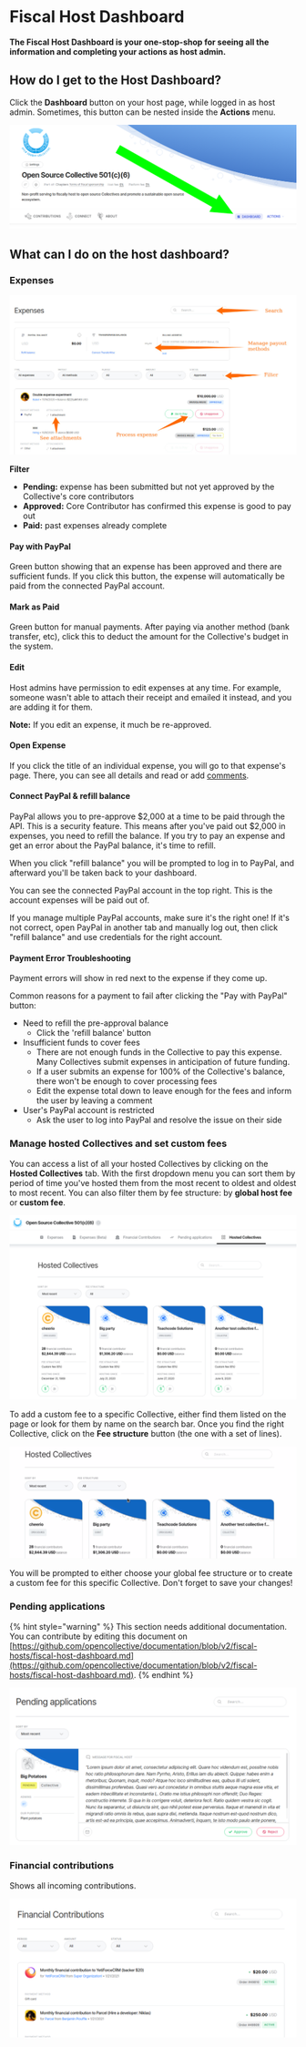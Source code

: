 # Fiscal Host Dashboard

**The Fiscal Host Dashboard is your one-stop-shop for seeing all the information and completing your actions as host admin.**

## How do  I get to the Host Dashboard?

Click the **Dashboard** button on your host page, while logged in as host admin. Sometimes, this button can be nested inside the **Actions** menu.

![](../.gitbook/assets/image%20%2810%29.png)

## What can I do on the host dashboard?

### Expenses

![](../.gitbook/assets/dashboard.jpeg)

**Filter**

* **Pending:** expense has been submitted but not yet approved by the Collective's core contributors
* **Approved:** Core Contributor has confirmed this expense is good to pay out
* **Paid:** past expenses already complete

#### Pay with PayPal

Green button showing that an expense has been approved and there are sufficient funds. If you click this button, the expense will automatically be paid from the connected PayPal account.

#### Mark as Paid

Green button for manual payments. After paying via another method \(bank transfer, etc\), click this to deduct the amount for the Collective's budget in the system.

#### Edit

Host admins have permission to edit expenses at any time. For example, someone wasn't able to attach their receipt and emailed it instead, and you are adding it for them.

**Note:** If you edit an expense, it much be re-approved.

#### Open Expense

If you click the title of an individual expense, you will go to that expense's page. There, you can see all details and read or add [comments](../expenses-and-getting-paid/expense-comments.md).

#### Connect PayPal & refill balance

PayPal allows you to pre-approve $2,000 at a time to be paid through the API. This is a security feature. This means after you've paid out $2,000 in expenses, you need to refill the balance. If you try to pay an expense and get an error about the PayPal balance, it's time to refill.

When you click "refill balance" you will be prompted to log in to PayPal, and afterward you'll be taken back to your dashboard.

You can see the connected PayPal account in the top right. This is the account expenses will be paid out of.

If you manage multiple PayPal accounts, make sure it's the right one! If it's not correct, open PayPal in another tab and manually log out, then click "refill balance" and use credentials for the right account.

#### Payment Error Troubleshooting

Payment errors will show in red next to the expense if they come up.

Common reasons for a payment to fail after clicking the "Pay with PayPal" button:

* Need to refill the pre-approval balance
  * Click the 'refill balance' button
* Insufficient funds to cover fees
  * There are not enough funds in the Collective to pay this expense. Many Collectives submit expenses in anticipation of future funding.
  * If a user submits an expense for 100% of the Collective's balance, there won't be enough to cover processing fees
  * Edit the expense total down to leave enough for the fees and inform the user by leaving a comment
* User's PayPal account is restricted
  * Ask the user to log into PayPal and resolve the issue on their side

### Manage hosted Collectives and set custom fees

You can access a list of all your hosted Collectives by clicking on the **Hosted Collectives** tab. With the first dropdown menu you can sort them by period of time you've hosted them from the most recent to oldest and oldest to most recent. You can also filter them by fee structure: by **global host fee** or **custom fee**.

![](../.gitbook/assets/fiscal-host_fiscal-host-dashboard_manage_collectives_2020-08-12.png)

To add a custom fee to a specific Collective, either find them listed on the page or look for them by name on the search bar. Once you find the right Collective, click on the **Fee structure** button \(the one with a set of lines\).

![](../.gitbook/assets/fiscal-host_fiscal-host-dashboard_custom-fees_2020-08-12.gif)

You will be prompted to either choose your global fee structure or to create a custom fee for this specific Collective. Don't forget to save your changes!

### Pending applications

{% hint style="warning" %}
This section needs additional documentation. You can contribute by editing this document on [https://github.com/opencollective/documentation/blob/v2/fiscal-hosts/fiscal-host-dashboard.md](https://github.com/opencollective/documentation/blob/v2/fiscal-hosts/fiscal-host-dashboard.md).
{% endhint %}

![](../.gitbook/assets/image%20%2837%29.png)

### Financial contributions

Shows all incoming contributions.

![](../.gitbook/assets/image%20%287%29.png)

### 

